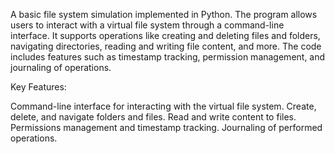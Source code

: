 A basic file system simulation implemented in Python. The program allows users to interact with a virtual file system through a command-line interface. It supports operations like creating and deleting files and folders, navigating directories, reading and writing file content, and more. The code includes features such as timestamp tracking, permission management, and journaling of operations.

Key Features:

Command-line interface for interacting with the virtual file system.
Create, delete, and navigate folders and files.
Read and write content to files.
Permissions management and timestamp tracking.
Journaling of performed operations.

